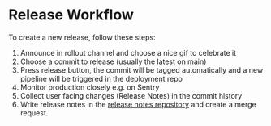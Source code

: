 # Release Workflow

To create a new release, follow these steps:

1) Announce in rollout channel and choose a nice gif to celebrate it
2) Choose a commit to release (usually the latest on main)
3) Press release button, the commit will be tagged automatically and a new pipeline will be triggered in the deployment repo
4) Monitor production closely e.g. on Sentry
5) Collect user facing changes (Release Notes) in the commit history
6) Write release notes in the [release notes repository](https://gitlab.hpi.de/openhpi/xikolo/release-notes) and create a merge request.
